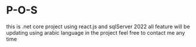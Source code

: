 # P-O-S
this  is .net core project using react.js and sqlServer 2022 
all feature will be updating 
using arabic language in the project 
feel free to contact me any time
